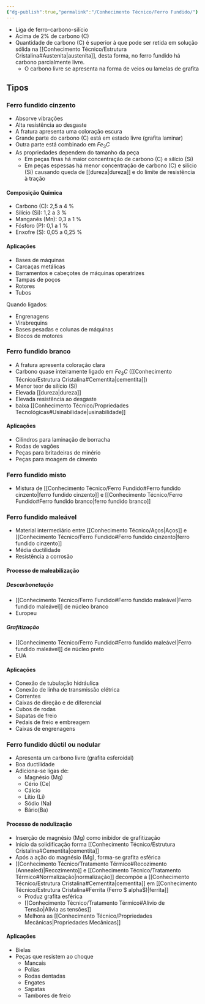 ```yaml
---
{"dg-publish":true,"permalink":"/Conhecimento Técnico/Ferro Fundido/"}
---
```



- Liga de ferro-carbono-silício
- Acima de 2% de carbono (C)
- Quantidade de carbono (C) é superior  à que pode ser retida em solução sólida na [[Conhecimento Técnico/Estrutura Cristalina#Austenita\|austenita]], desta forma, no ferro fundido há carbono parcialmente livre.
	- O carbono livre se apresenta na forma de veios ou lamelas de grafita

## Tipos
### Ferro fundido cinzento
- Absorve vibrações
- Alta resistência ao desgaste
- A fratura apresenta uma coloração escura
- Grande parte do carbono (C) está em estado livre (grafita laminar)
- Outra parte está combinado em $Fe_3C$
- As propriedades dependem do tamanho da peça
	- Em peças finas há maior concentração de carbono (C) e silício (Si)
	- Em peças espessas há menor concentração de carbono (C) e silício (Si) causando queda de [[dureza\|dureza]] e do limite de resistência à tração 
	
#### Composição Química
 - Carbono (C): 2,5 a 4 %
 - Silício (Si): 1,2 a 3 %
 - Manganês (Mn): 0,3 a 1 %
 - Fósforo (P): 0,1 a 1 %
 - Enxofre (S): 0,05 a 0,25 %
 
#### Aplicações
- Bases de máquinas
- Carcaças metálicas
- Barramentos e cabeçotes de máquinas operatrizes
- Tampas de poços
- Rotores
- Tubos

Quando ligados:
- Engrenagens
- Virabrequins
- Bases pesadas e colunas de máquinas
- Blocos de motores

### Ferro fundido branco
- A fratura apresenta coloração clara
- Carbono quase inteiramente ligado em $Fe_3C$ ([[Conhecimento Técnico/Estrutura Cristalina#Cementita\|cementita]])
- Menor teor de silício (Si)
- Elevada [[dureza\|dureza]]
- Elevada resistência ao desgaste
- baixa [[Conhecimento Técnico/Propriedades Tecnológicas#Usinabilidade\|usinabilidade]]

#### Aplicações
- Cilindros para laminação de borracha
- Rodas de vagões
- Peças para britadeiras de minério
- Peças para moagem de cimento

### Ferro fundido misto
- Mistura de [[Conhecimento Técnico/Ferro Fundido#Ferro fundido cinzento\|ferro fundido cinzento]] e [[Conhecimento Técnico/Ferro Fundido#Ferro fundido branco\|ferro fundido branco]] 

### Ferro fundido maleável
- Material intermediário entre [[Conhecimento Técnico/Aços\|Aços]] e [[Conhecimento Técnico/Ferro Fundido#Ferro fundido cinzento\|ferro fundido cinzento]]
- Média ductilidade
- Resistência a corrosão

#### Processo de maleabilização
##### Descarbonetação
- [[Conhecimento Técnico/Ferro Fundido#Ferro fundido maleável\|Ferro fundido maleável]] de núcleo branco
- Europeu
##### Grafitização
- [[Conhecimento Técnico/Ferro Fundido#Ferro fundido maleável\|Ferro fundido maleável]] de núcleo preto
- EUA

#### Aplicações
- Conexão de tubulação hidráulica
- Conexão de linha de transmissão elétrica
- Correntes
- Caixas de direção e de diferencial
- Cubos de rodas
- Sapatas de freio
- Pedais de freio e embreagem
- Caixas de engrenagens

### Ferro fundido dúctil ou nodular
- Apresenta um carbono livre (grafita esferoidal)
- Boa ductilidade
- Adiciona-se ligas de:
	- Magnésio (Mg)
	- Cério (Ce)
	- Cálcio
	- Lítio (Li)
	- Sódio (Na)
	- Bário(Ba)

#### Processo de nodulização
- Inserção de magnésio (Mg) como inibidor de grafitização
- Inicio da solidificação forma [[Conhecimento Técnico/Estrutura Cristalina#Cementita\|cementita]]
- Após a ação do magnésio (Mg), forma-se grafita esférica
- [[Conhecimento Técnico/Tratamento Térmico#Recozimento (Annealed)\|Recozimento]] e [[Conhecimento Técnico/Tratamento Térmico#Normalização\|normalização]] decompõe a [[Conhecimento Técnico/Estrutura Cristalina#Cementita\|cementita]] em [[Conhecimento Técnico/Estrutura Cristalina#Ferrita (Ferro $ alpha$)\|ferrita]]
	- Produz grafita esférica
	- [[Conhecimento Técnico/Tratamento Térmico#Alívio de Tensão\|Alivia as tensões]]
	- Melhora as [[Conhecimento Técnico/Propriedades Mecânicas\|Propriedades Mecânicas]]

#### Aplicações
- Bielas
- Peças que resistem ao choque
	- Mancais
	- Polias
	- Rodas dentadas
	- Engates
	- Sapatas
	- Tambores de freio